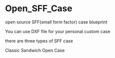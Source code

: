 # Open_SFF_Case
open source SFF(small form factor) case blueprint


You can use DXF file for your personal custom case

there are three types of SFF case

Classic
Sandwich
Open Case


